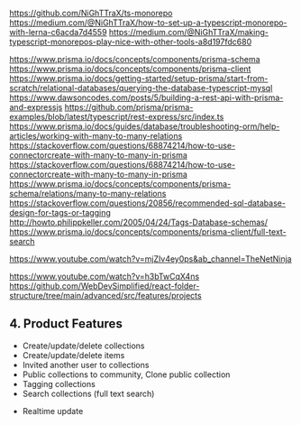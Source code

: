 https://github.com/NiGhTTraX/ts-monorepo
https://medium.com/@NiGhTTraX/how-to-set-up-a-typescript-monorepo-with-lerna-c6acda7d4559
https://medium.com/@NiGhTTraX/making-typescript-monorepos-play-nice-with-other-tools-a8d197fdc680

https://www.prisma.io/docs/concepts/components/prisma-schema
https://www.prisma.io/docs/concepts/components/prisma-client
https://www.prisma.io/docs/getting-started/setup-prisma/start-from-scratch/relational-databases/querying-the-database-typescript-mysql
https://www.dawsoncodes.com/posts/5/building-a-rest-api-with-prisma-and-expressjs
https://github.com/prisma/prisma-examples/blob/latest/typescript/rest-express/src/index.ts
https://www.prisma.io/docs/guides/database/troubleshooting-orm/help-articles/working-with-many-to-many-relations
https://stackoverflow.com/questions/68874214/how-to-use-connectorcreate-with-many-to-many-in-prisma
https://stackoverflow.com/questions/68874214/how-to-use-connectorcreate-with-many-to-many-in-prisma
https://www.prisma.io/docs/concepts/components/prisma-schema/relations/many-to-many-relations
https://stackoverflow.com/questions/20856/recommended-sql-database-design-for-tags-or-tagging
http://howto.philippkeller.com/2005/04/24/Tags-Database-schemas/
https://www.prisma.io/docs/concepts/components/prisma-client/full-text-search

https://www.youtube.com/watch?v=mjZIv4ey0ps&ab_channel=TheNetNinja

https://www.youtube.com/watch?v=h3bTwCqX4ns
https://github.com/WebDevSimplified/react-folder-structure/tree/main/advanced/src/features/projects

## 4. Product Features

- Create/update/delete collections
- Create/update/delete items
- Invited another user to collections
- Public collections to community, Clone public collection
- Tagging collections
- Search collections (full text search)

* Realtime update
